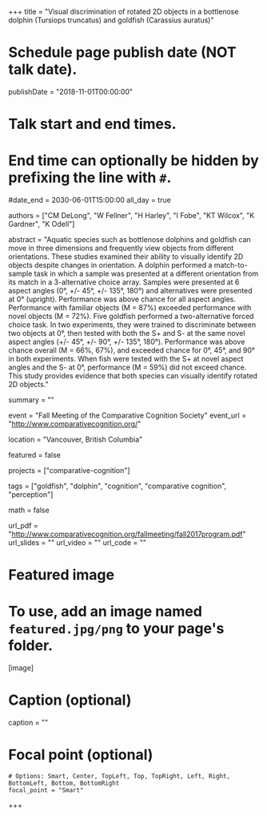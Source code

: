 +++
title = "Visual discrimination of rotated 2D objects in a bottlenose dolphin (Tursiops truncatus) and goldfish (Carassius auratus)"

# Schedule page publish date (NOT talk date).
publishDate = "2018-11-01T00:00:00"

# Talk start and end times.
#   End time can optionally be hidden by prefixing the line with `#`.
#date_end = 2030-06-01T15:00:00
all_day = true

authors = ["CM DeLong", "W Fellner", "H Harley", "I Fobe", "KT Wilcox", "K Gardner", "K Odell"]

abstract = "Aquatic species such as bottlenose dolphins and goldfish can move in three dimensions and frequently view objects from different orientations. These studies examined their ability to visually identify 2D objects despite changes in orientation. A dolphin performed a match-to-sample task in which a sample was presented at a different orientation from its match in a 3-alternative choice array. Samples were presented at 6 aspect angles (0°, +/- 45°, +/-  135°, 180°) and alternatives were presented at 0° (upright). Performance was above chance for all aspect angles. Performance with familiar objects (M = 87%) exceeded performance with novel objects (M = 72%). Five goldfish performed a two-alternative forced choice task. In two experiments, they were trained to discriminate between two objects at 0°, then tested with both the S+ and S-  at the same novel aspect angles (+/- 45°, +/- 90°, +/-  135°, 180°). Performance was above chance overall (M = 66%, 67%), and exceeded chance for 0°, 45°, and 90° in both experiments. When fish were tested with the S+ at novel aspect angles and the S- at 0°, performance (M = 59%) did not exceed chance. This study provides evidence that both species can visually identify rotated 2D objects."

summary = ""

event = "Fall Meeting of the Comparative Cognition Society"
event_url = "http://www.comparativecognition.org/"

location = "Vancouver, British Columbia"

featured = false

projects = ["comparative-cognition"]

tags = ["goldfish", "dolphin", "cognition", "comparative cognition", "perception"]

math = false

url_pdf = "http://www.comparativecognition.org/fallmeeting/fall2017program.pdf"
url_slides = ""
url_video = ""
url_code = ""

# Featured image
# To use, add an image named `featured.jpg/png` to your page's folder.
[image]
  # Caption (optional)
  caption = ""

  # Focal point (optional)
    # Options: Smart, Center, TopLeft, Top, TopRight, Left, Right, BottomLeft, Bottom, BottomRight
    focal_point = "Smart"

+++
